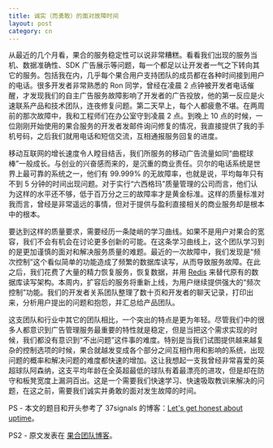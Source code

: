 ```yaml
---
title: 诚实（而勇敢）的面对故障时间
layout: post
category: cn
---
```


从最近的几个月看，果合的服务稳定性可以说非常糟糕。看看我们出现的服务当机、数据准确性、SDK 广告展示等问题，每一个都足以让开发者一气之下转向其它的服务。包括我在内，几乎每个果合用户支持团队的成员都在各种时间接到用户的电话。很多开发者非常熟悉的 Ron 同学，曾经在凌晨 2 点钟被开发者电话催醒，才发现我们的自主广告服务故障影响了开发者的广告投放，他的第一反应是火速联系产品和技术团队，连夜修复问题。第二天早上，每个人都疲惫不堪。在两周前的那次故障中，我和工程师们在办公室守到凌晨 2 点。到晚上 10 点的时候，一位刚刚开始使用的果合服务的开发者发邮件询问修复的情况，我直接提供了我的手机号码，之后我们就用电话和短信交流，互相通报服务回复的进度。

移动互联网的增长速度令人瞠目结舌，我们所服务的移动广告流量如同“曲棍球棒”一般成长。与创业的兴奋感而来的，是沉重的商业责任。贝尔的电话系统是世界上最可靠的系统之一，他们有 99.999% 的无故障率，也就是说，平均每年只有不到 5 分钟的时间出现问题。对于实行“六西格玛”质量管理的公司而言，他们认为这样的水平还不够，低于百万分之三的故障率才是黄金标准。这样的质量标准对我而言，曾经是非常遥远的事情，但对于提供与盈利直接相关的商业服务却是根本中的根本。

要达到这样的质量要求，需要经历一条陡峭的学习曲线。如果不是用户对果合的宽容，我们不会有机会在讨论更多创新的可能。在这条学习曲线上，这个团队学习到的是更加谨慎的面对和解决服务质量的难题。最近的一次故障中，我们发现是“频次控制”这个看似简单的功能造成了频繁的数据库读写，从而导致服务故障。在此之后，我们花费了大量的精力恢复服务，恢复数据，并用 [Redis](http://redis.io) 来替代原有的数据库读写架构。本周内，扩容后的服务将重新上线，为用户继续提供强大的“频次控制”功能。我们的开发者关系团队整理了数十页和开发者的聊天记录，打印出来，分析用户提出的问题和抱怨，并汇总给产品团队。

这支团队和行业中其它的团队相比，一个突出的特点是更为年轻。尽管我们中的很多人都意识到广告管理服务最重要的特性就是稳定，但是当把这个需求实现的时候，我们都没有意识到“不出问题”这件事的难度。特别是当我们试图提供越来越复杂的控制选项的时候，果合就越发变成各个部分之间互相作用和影响的系统，出现问题的概率和解决问题的难度都快速的增加。这让我想起一支我曾经非常喜爱的英超球队阿森纳，这支平均年龄在全英超最低的球队有着最漂亮的进攻，但是却在防守和板凳宽度上漏洞百出。这是一个需要我们快速学习、快速吸取教训来解决的问题，在这之前，需要我们诚实并勇敢的面对发生故障的时间。

PS - 本文的题目和开头参考了 37signals 的博客：[Let's get honest about uptime](http://37signals.com/svn/posts/3067-lets-get-honest-about-uptime)。

PS2 - 原文发表在 [果合团队博客](http://blog.guohead.com/2012/04/lets-be-honest-about-downtime/)。